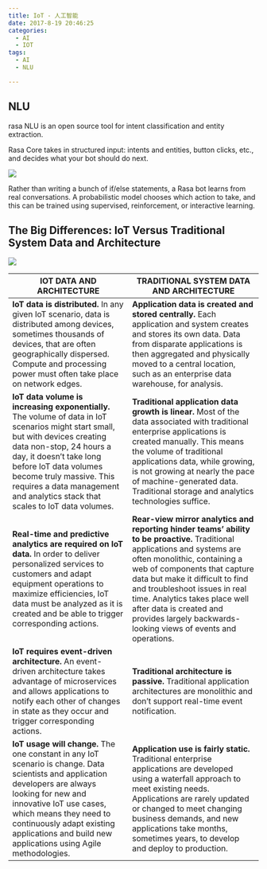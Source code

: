 ```yaml
---
title: IoT - 人工智能
date: 2017-8-19 20:46:25
categories:
  - AI
  - IOT
tags:
  - AI
  - NLU

---
```


## NLU

rasa NLU is an open source tool for intent classification and entity extraction.

Rasa Core takes in structured input: intents and entities, button clicks, etc., and decides what your bot should do next.

![](https://lastmile-rasa-dm.readthedocs-hosted.com/en/latest/_images/rasa_arch.png)


Rather than writing a bunch of if/else statements, a Rasa bot learns from real conversations. A probabilistic model chooses which action to take, and this can be trained using supervised, reinforcement, or interactive learning.



## The Big Differences: IoT Versus Traditional System Data and Architecture

![](https://osswangxining.github.io/images/illustration-iot.svg)

| IOT DATA AND ARCHITECTURE  |  TRADITIONAL SYSTEM DATA AND ARCHITECTURE |
|---|---|
| **IoT data is distributed.** In any given IoT scenario, data is distributed among devices, sometimes thousands of devices, that are often geographically dispersed. Compute and processing power must often take place on network edges.	  | **Application data is created and stored centrally.** Each application and system creates and stores its own data. Data from disparate applications is then aggregated and physically moved to a central location, such as an enterprise data warehouse, for analysis.  |
| **IoT data volume is increasing exponentially.** The volume of data in IoT scenarios might start small, but with devices creating data non-stop, 24 hours a day, it doesn’t take long before IoT data volumes become truly massive. This requires a data management and analytics stack that scales to IoT data volumes.	  | **Traditional application data growth is linear.** Most of the data associated with traditional enterprise applications is created manually. This means the volume of traditional applications data, while growing, is not growing at nearly the pace of machine-generated data. Traditional storage and analytics technologies suffice.  |
| **Real-time and predictive analytics are required on IoT data.** In order to deliver personalized services to customers and adapt equipment operations to maximize efficiencies, IoT data must be analyzed as it is created and be able to trigger corresponding actions.	  | **Rear-view mirror analytics and reporting hinder teams’ ability to be proactive.** Traditional applications and systems are often monolithic, containing a web of components that capture data but make it difficult to find and troubleshoot issues in real time. Analytics takes place well after data is created and provides largely backwards-looking views of events and operations.  |
| **IoT requires event-driven architecture.** An event-driven architecture takes advantage of microservices and allows applications to notify each other of changes in state as they occur and trigger corresponding actions.	| **Traditional architecture is passive.** Traditional application architectures are monolithic and don’t support real-time event notification. |
| **IoT usage will change.** The one constant in any IoT scenario is change. Data scientists and application developers are always looking for new and innovative IoT use cases, which means they need to continuously adapt existing applications and build new applications using Agile methodologies.	| **Application use is fairly static.** Traditional enterprise applications are developed using a waterfall approach to meet existing needs. Applications are rarely updated or changed to meet changing business demands, and new applications take months, sometimes years, to develop and deploy to production. |
